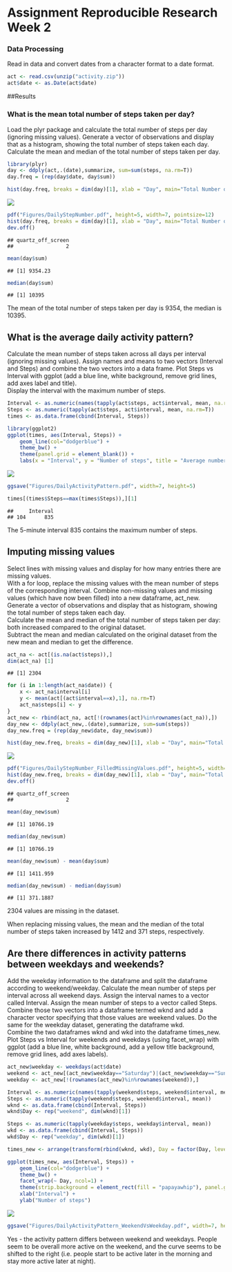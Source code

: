 # Assignment Reproducible Research Week 2

### Data Processing

Read in data and convert dates from a character format to a date format.


```r
act <- read.csv(unzip("activity.zip"))
act$date <- as.Date(act$date)
```

##Results

### What is the mean total number of steps taken per day?

Load the plyr package and calculate the total number of steps per day (ignoring missing values). Generate a vector of observations and display that as a histogram, showing the total number of steps taken each day.  
Calculate the mean and median of the total number of steps taken per day.


```r
library(plyr)
day <- ddply(act,.(date),summarize, sum=sum(steps, na.rm=T))
day.freq = (rep(day$date, day$sum))

hist(day.freq, breaks = dim(day)[1], xlab = "Day", main="Total Number of Steps per day")
```

![](PA1_claudiascheckel_files/figure-html/DailyStepNumber-1.png)<!-- -->

```r
pdf("Figures/DailyStepNumber.pdf", height=5, width=7, pointsize=12)
hist(day.freq, breaks = dim(day)[1], xlab = "Day", main="Total Number of Steps per day")
dev.off()
```

```
## quartz_off_screen 
##                 2
```

```r
mean(day$sum)
```

```
## [1] 9354.23
```

```r
median(day$sum)
```

```
## [1] 10395
```

The mean of the total number of steps taken per day is 9354, the median is 10395.

## What is the average daily activity pattern?

Calculate the mean number of steps taken across all days per interval (ignoring missing values). Assign names and means to two vectors (Interval and Steps) and combine the two vectors into a data frame. Plot Steps vs Interval with ggplot (add a blue line, white background, remove grid lines, add axes label and title).  
Display the interval with the maximum number of steps.


```r
Interval <- as.numeric(names(tapply(act$steps, act$interval, mean, na.rm=T)))
Steps <- as.numeric(tapply(act$steps, act$interval, mean, na.rm=T))
times <- as.data.frame(cbind(Interval, Steps))

library(ggplot2)
ggplot(times, aes(Interval, Steps)) +
    geom_line(col="dodgerblue") +
    theme_bw() +
    theme(panel.grid = element_blank()) +
    labs(x = "Interval", y = "Number of steps", title = "Average number of steps across all days")
```

![](PA1_claudiascheckel_files/figure-html/DailyActivityPattern-1.png)<!-- -->

```r
ggsave("Figures/DailyActivityPattern.pdf", width=7, height=5)

times[(times$Steps==max(times$Steps)),][1]
```

```
##     Interval
## 104      835
```

The 5-minute interval 835 contains the maximum number of steps.

## Imputing missing values

Select lines with missing values and display for how many entries there are missing values.  
With a for loop, replace the missing values with the mean number of steps of the corresponding interval. Combine non-missing values and missing values (which have now been filled) into a new dataframe, act_new. Generate a vector of observations and display that as histogram, showing the total number of steps taken each day.  
Calculate the mean and median of the total number of steps taken per day: both increased compared to the original dataset.  
Subtract the mean and median calculated on the original dataset from the new mean and median to get the difference.


```r
act_na <- act[(is.na(act$steps)),] 
dim(act_na) [1]
```

```
## [1] 2304
```

```r
for (i in 1:length(act_na$date)) {
    x <- act_na$interval[i]
    y <- mean(act[(act$interval==x),1], na.rm=T)
    act_na$steps[i] <- y  
}
act_new <- rbind(act_na, act[!(rownames(act)%in%rownames(act_na)),])
day_new <- ddply(act_new,.(date),summarize, sum=sum(steps))
day_new.freq = (rep(day_new$date, day_new$sum))

hist(day_new.freq, breaks = dim(day_new)[1], xlab = "Day", main="Total Number of Steps per day - missing values filled")
```

![](PA1_claudiascheckel_files/figure-html/DailyStepNumber_noNA-1.png)<!-- -->

```r
pdf("Figures/DailyStepNumber_FilledMissingValues.pdf", height=5, width=7, pointsize=12)
hist(day_new.freq, breaks = dim(day_new)[1], xlab = "Day", main="Total Number of Steps per day - missing values filled")
dev.off()
```

```
## quartz_off_screen 
##                 2
```

```r
mean(day_new$sum) 
```

```
## [1] 10766.19
```

```r
median(day_new$sum) 
```

```
## [1] 10766.19
```

```r
mean(day_new$sum) - mean(day$sum)
```

```
## [1] 1411.959
```

```r
median(day_new$sum) - median(day$sum)
```

```
## [1] 371.1887
```

2304 values are missing in the dataset.  
  
When replacing missing values, the mean and the median of the total number of steps taken increased by 1412 and 371 steps, respectively.

## Are there differences in activity patterns between weekdays and weekends?

Add the weekday information to the dataframe and split the dataframe according to weekend/weekday. 
Calculate the mean number of steps per interval across all weekend days. Assign the interval names to a vector called Interval. Assign the mean number of steps to a vector called Steps. Combine those two vectors into a dataframe termed wknd and add a character vector specifying that those values are weekend values. Do the same for the weekday dataset, generating the dataframe wkd.  
Combine the two dataframes wknd and wkd into the dataframe times_new.  
Plot Steps vs Interval for weekends and weekdays (using facet_wrap) with ggplot (add a blue line, white background, add a yellow title background, remove grid lines, add axes labels).


```r
act_new$weekday <- weekdays(act$date)
weekend <- act_new[(act_new$weekday=="Saturday")|(act_new$weekday=="Sunday"),]
weekday <- act_new[!(rownames(act_new)%in%rownames(weekend)),]

Interval <- as.numeric(names(tapply(weekend$steps, weekend$interval, mean)))
Steps <- as.numeric(tapply(weekend$steps, weekend$interval, mean))
wknd <- as.data.frame(cbind(Interval, Steps))
wknd$Day <- rep("weekend", dim(wknd)[1])

Steps <- as.numeric(tapply(weekday$steps, weekday$interval, mean))
wkd <- as.data.frame(cbind(Interval, Steps))
wkd$Day <- rep("weekday", dim(wkd)[1])

times_new <- arrange(transform(rbind(wknd, wkd), Day = factor(Day, levels = c("weekend", "weekday"))),Day)

ggplot(times_new, aes(Interval, Steps)) +
    geom_line(col="dodgerblue") +
    theme_bw() +
    facet_wrap(~ Day, ncol=1) +
    theme(strip.background = element_rect(fill = "papayawhip"), panel.grid = element_blank()) +
    xlab("Interval") +
    ylab("Number of steps")
```

![](PA1_claudiascheckel_files/figure-html/DailyActivityPattern_Weekday-1.png)<!-- -->

```r
ggsave("Figures/DailyActivityPattern_WeekendVsWeekday.pdf", width=7, height=8)
```

Yes - the activity pattern differs between weekend and weekdays. People seem to be overall more active on the weekend, and the curve seems to be shifted to the right (i.e. people start to be active later in the morning and stay more active later at night).
